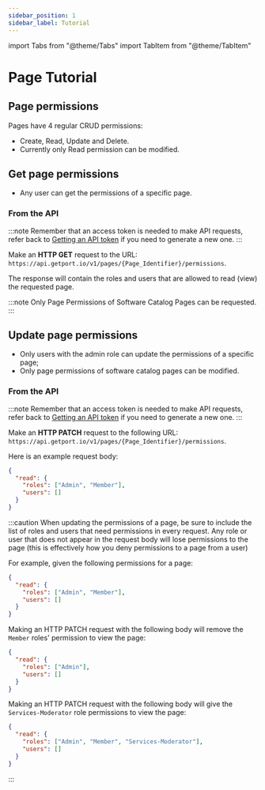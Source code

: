 ```yaml
---
sidebar_position: 1
sidebar_label: Tutorial
---
```


import Tabs from "@theme/Tabs"
import TabItem from "@theme/TabItem"

# Page Tutorial

## Page permissions

Pages have 4 regular CRUD permissions:

- Create, Read, Update and Delete.
- Currently only Read permission can be modified.

## Get page permissions

- Any user can get the permissions of a specific page.

### From the API

:::note
Remember that an access token is needed to make API requests, refer back to [Getting an API token](../blueprint/tutorial.md#getting-an-api-token) if you need to generate a new one.
:::

Make an **HTTP GET** request to the URL: `https://api.getport.io/v1/pages/{Page_Identifier}/permissions`.

The response will contain the roles and users that are allowed to read (view) the requested page.

:::note
Only Page Permissions of Software Catalog Pages can be requested.
:::

## Update page permissions

- Only users with the admin role can update the permissions of a specific page;
- Only page permissions of software catalog pages can be modified.

### From the API

:::note
Remember that an access token is needed to make API requests, refer back to [Getting an API token](../blueprint/tutorial.md#getting-an-api-token) if you need to generate a new one.
:::

Make an **HTTP PATCH** request to the following URL: `https://api.getport.io/v1/pages/{Page_Identifier}/permissions`.

Here is an example request body:

```json showLineNumbers
{
  "read": {
    "roles": ["Admin", "Member"],
    "users": []
  }
}
```

:::caution
When updating the permissions of a page, be sure to include the list of roles and users that need permissions in every request. Any role or user that does not appear in the request body will lose permissions to the page (this is effectively how you deny permissions to a page from a user)

For example, given the following permissions for a page:

```json showLineNumbers
{
  "read": {
    "roles": ["Admin", "Member"],
    "users": []
  }
}
```

Making an HTTP PATCH request with the following body will remove the `Member` roles' permission to view the page:

```json showLineNumbers
{
  "read": {
    "roles": ["Admin"],
    "users": []
  }
}
```

Making an HTTP PATCH request with the following body will give the `Services-Moderator` role permissions to view the page:

```json showLineNumbers
{
  "read": {
    "roles": ["Admin", "Member", "Services-Moderator"],
    "users": []
  }
}
```

:::
